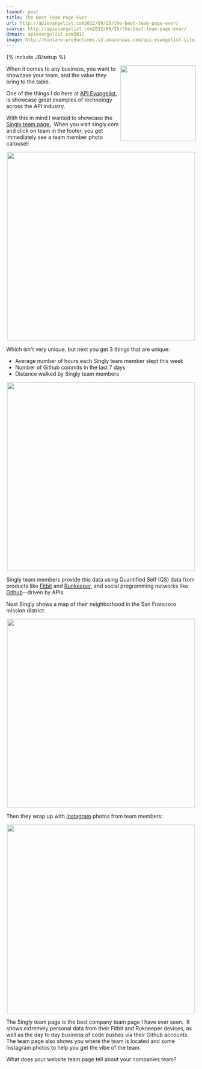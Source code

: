 ```yaml
---
layout: post
title: The Best Team Page Ever
url: http://apievangelist.com2012/09/25/the-best-team-page-ever/
source: http://apievangelist.com2012/09/25/the-best-team-page-ever/
domain: apievangelist.com2012
image: http://kinlane-productions.s3.amazonaws.com/api-evangelist-site/blog/singly-logo_300.png
---
```

{% include JB/setup %}
<p><a title="Singly" href="http://www.singly.com/"><img src="https://s3.amazonaws.com/kinlane-productions/singly/singly-logo_300.png" alt="" width="200" align="right" /></a></p>
<p>When it comes to any business, you want to showcase your team, and the value they bring to the table. &nbsp;</p>
<p>One of the things I do here at <a title="API Evangelist" href="http://apievangelist.com">API Evangelist</a>, is showcase great examples of technology across the API industry. &nbsp;</p>
<p>With this in mind I wanted to showcase the <a title="Singly Team Page" href="https://singly.com/about">Singly team page.</a> &nbsp;When you visit singly.com and click on team in the footer, you get immediately see a team member photo carousel:</p>
<p><img style="display: block; margin-left: auto; margin-right: auto;" src="https://s3.amazonaws.com/kinlane-productions/singly/team/Singly-Team-Carousel.png" alt="" width="500" /></p>
<p>Which isn't very unique, but next you get 3 things that are unique:</p>
<ul class="mainlist">
<li>Average number of hours each Singly team member slept this week</li>
<li>Number of Github commits in the last 7 days</li>
<li>Distance walked by Singly team members</li>
</ul>
<p><img style="display: block; margin-left: auto; margin-right: auto;" src="https://s3.amazonaws.com/kinlane-productions/singly/team/Singly-Sleep-Commits-DistanceWalked.png" alt="" width="500" /></p>
<p>Singly team members provide this data using Quantified Self (QS) data from products like <a title="Fithbit" href="https://singly.com/docs/fitbit">Fitbit</a> and <a title="Runkeeper" href="https://singly.com/docs/runkeeper">Runkeeper</a>, and social programming networks like <a title="Github" href="https://singly.com/docs/github">Github</a>--driven by APIs. &nbsp;</p>
<p>Next Singly shows a map of their neighborhood in the San Francisco mission district:</p>
<p><img style="display: block; margin-left: auto; margin-right: auto;" src="https://s3.amazonaws.com/kinlane-productions/singly/team/Singly-Neighborhood.png" alt="" width="500" /></p>
<p>Then they wrap up with <a title="Instagram" href="https://singly.com/docs/instagram">Instagram</a> photos from team members:</p>
<p><img style="display: block; margin-left: auto; margin-right: auto;" src="https://s3.amazonaws.com/kinlane-productions/singly/team/Singly-Team-Instagram.png" alt="" width="500" /></p>
<p>The Singly team page is the best company team page I have ever seen. &nbsp;It shows extremely personal data from their Fitbit and Rukneeper devices, as well as the day to day business of code pushes via their Github accounts. The team page also shows you where the team is located and some Instagram photos to help you get the vibe of the team.</p>
<p>What does your website team page tell about your companies team?</p>
